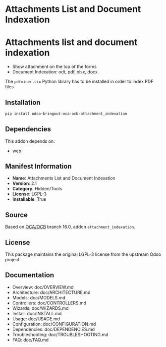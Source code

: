 # Attachments List and Document Indexation


Attachments list and document indexation
========================================
* Show attachment on the top of the forms
* Document Indexation: odt, pdf, xlsx, docx

The `pdfminer.six` Python library has to be installed in order to index PDF files


## Installation

```bash
pip install odoo-bringout-oca-ocb-attachment_indexation
```

## Dependencies

This addon depends on:
- web

## Manifest Information

- **Name**: Attachments List and Document Indexation
- **Version**: 2.1
- **Category**: Hidden/Tools
- **License**: LGPL-3
- **Installable**: True

## Source

Based on [OCA/OCB](https://github.com/OCA/OCB) branch 16.0, addon `attachment_indexation`.

## License

This package maintains the original LGPL-3 license from the upstream Odoo project.

## Documentation

- Overview: doc/OVERVIEW.md
- Architecture: doc/ARCHITECTURE.md
- Models: doc/MODELS.md
- Controllers: doc/CONTROLLERS.md
- Wizards: doc/WIZARDS.md
- Install: doc/INSTALL.md
- Usage: doc/USAGE.md
- Configuration: doc/CONFIGURATION.md
- Dependencies: doc/DEPENDENCIES.md
- Troubleshooting: doc/TROUBLESHOOTING.md
- FAQ: doc/FAQ.md
